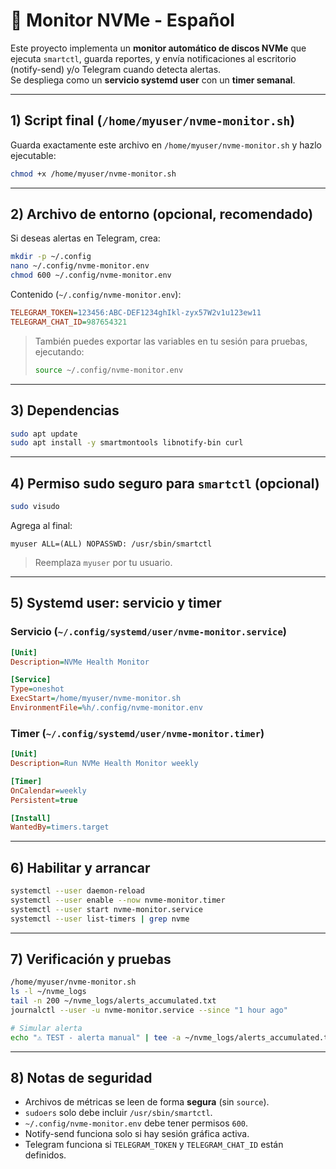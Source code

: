 # 📘 Monitor NVMe - Español

Este proyecto implementa un **monitor automático de discos NVMe** que ejecuta `smartctl`, guarda reportes, y envía notificaciones al escritorio (notify-send) y/o Telegram cuando detecta alertas.  
Se despliega como un **servicio systemd user** con un **timer semanal**.

---

## 1) Script final (`/home/myuser/nvme-monitor.sh`)

Guarda exactamente este archivo en `/home/myuser/nvme-monitor.sh` y hazlo ejecutable:

```bash
chmod +x /home/myuser/nvme-monitor.sh
````

---

## 2) Archivo de entorno (opcional, recomendado)

Si deseas alertas en Telegram, crea:

```bash
mkdir -p ~/.config
nano ~/.config/nvme-monitor.env
chmod 600 ~/.config/nvme-monitor.env
```

Contenido (`~/.config/nvme-monitor.env`):

```ini
TELEGRAM_TOKEN=123456:ABC-DEF1234ghIkl-zyx57W2v1u123ew11
TELEGRAM_CHAT_ID=987654321
```

> También puedes exportar las variables en tu sesión para pruebas, ejecutando:
> ```bash
> source ~/.config/nvme-monitor.env
> ```

---

## 3) Dependencias

```bash
sudo apt update
sudo apt install -y smartmontools libnotify-bin curl
```

---

## 4) Permiso sudo seguro para `smartctl` (opcional)

```bash
sudo visudo
```

Agrega al final:

```
myuser ALL=(ALL) NOPASSWD: /usr/sbin/smartctl
```

> Reemplaza `myuser` por tu usuario.

---

## 5) Systemd user: servicio y timer

### Servicio (`~/.config/systemd/user/nvme-monitor.service`)

```ini
[Unit]
Description=NVMe Health Monitor

[Service]
Type=oneshot
ExecStart=/home/myuser/nvme-monitor.sh
EnvironmentFile=%h/.config/nvme-monitor.env
```

### Timer (`~/.config/systemd/user/nvme-monitor.timer`)

```ini
[Unit]
Description=Run NVMe Health Monitor weekly

[Timer]
OnCalendar=weekly
Persistent=true

[Install]
WantedBy=timers.target
```

---

## 6) Habilitar y arrancar

```bash
systemctl --user daemon-reload
systemctl --user enable --now nvme-monitor.timer
systemctl --user start nvme-monitor.service
systemctl --user list-timers | grep nvme
```

---

## 7) Verificación y pruebas

```bash
/home/myuser/nvme-monitor.sh
ls -l ~/nvme_logs
tail -n 200 ~/nvme_logs/alerts_accumulated.txt
journalctl --user -u nvme-monitor.service --since "1 hour ago"

# Simular alerta
echo "⚠️ TEST - alerta manual" | tee -a ~/nvme_logs/alerts_accumulated.txt
```

---

## 8) Notas de seguridad

* Archivos de métricas se leen de forma **segura** (sin `source`).
* `sudoers` solo debe incluir `/usr/sbin/smartctl`.
* `~/.config/nvme-monitor.env` debe tener permisos `600`.
* Notify-send funciona solo si hay sesión gráfica activa.
* Telegram funciona si `TELEGRAM_TOKEN` y `TELEGRAM_CHAT_ID` están definidos.

